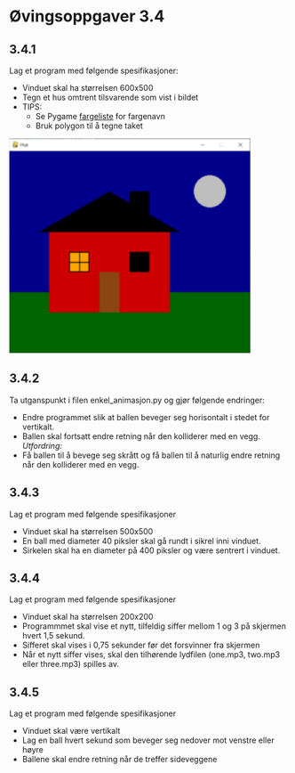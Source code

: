 # Øvingsoppgaver 3.4

## 3.4.1
Lag et program med følgende spesifikasjoner:

* Vinduet skal ha størrelsen 600x500
* Tegn et hus omtrent tilsvarende som vist i bildet
* TIPS:
    - Se Pygame [fargeliste](https://anvilproject.org/guides/content/creating-links) for fargenavn
    - Bruk polygon til å tegne taket

![alt text](lib/hus.png)

## 3.4.2
Ta utganspunkt i filen enkel_animasjon.py og gjør følgende endringer:
- Endre programmet slik at ballen beveger seg horisontalt i stedet for vertikalt.
- Ballen skal fortsatt endre retning når den kolliderer med en vegg.
_Utfordring:_
- Få ballen til å bevege seg skrått og få ballen til å naturlig endre retning når den kolliderer med en vegg.

## 3.4.3
Lag et program med følgende spesifikasjoner
* Vinduet skal ha størrelsen 500x500
* En ball med diameter 40 piksler skal gå rundt i sikrel inni vinduet.
* Sirkelen skal ha en diameter på 400 piksler og være sentrert i vinduet.

## 3.4.4
Lag et program med følgende spesifikasjoner

* Vinduet skal ha størrelsen 200x200
* Programmmet skal vise et nytt, tilfeldig siffer mellom 1 og 3 på skjermen hvert 1,5 sekund.
* Sifferet skal vises i 0,75 sekunder før det forsvinner fra skjermen
* Når et nytt siffer vises, skal den tilhørende lydfilen (one.mp3, two.mp3 eller three.mp3) spilles av.

## 3.4.5
Lag et program med følgende spesifikasjoner

* Vinduet skal være vertikalt
* Lag en ball hvert sekund som beveger seg nedover mot venstre eller høyre
* Ballene skal endre retning når de treffer sideveggene